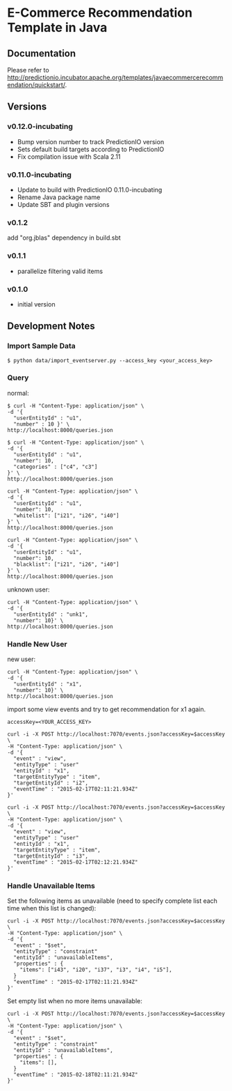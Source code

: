 # E-Commerce Recommendation Template in Java

## Documentation

Please refer to
http://predictionio.incubator.apache.org/templates/javaecommercerecommendation/quickstart/.

## Versions

### v0.12.0-incubating
- Bump version number to track PredictionIO version
- Sets default build targets according to PredictionIO
- Fix compilation issue with Scala 2.11

### v0.11.0-incubating

- Update to build with PredictionIO 0.11.0-incubating
- Rename Java package name
- Update SBT and plugin versions

### v0.1.2
  add "org.jblas" dependency in build.sbt

### v0.1.1
- parallelize filtering valid items

### v0.1.0

- initial version


## Development Notes

### Import Sample Data

```
$ python data/import_eventserver.py --access_key <your_access_key>
```

### Query

normal:

```
$ curl -H "Content-Type: application/json" \
-d '{
  "userEntityId" : "u1",
  "number" : 10 }' \
http://localhost:8000/queries.json
```

```
$ curl -H "Content-Type: application/json" \
-d '{
  "userEntityId" : "u1",
  "number": 10,
  "categories" : ["c4", "c3"]
}' \
http://localhost:8000/queries.json
```

```
curl -H "Content-Type: application/json" \
-d '{
  "userEntityId" : "u1",
  "number": 10,
  "whitelist": ["i21", "i26", "i40"]
}' \
http://localhost:8000/queries.json
```

```
curl -H "Content-Type: application/json" \
-d '{
  "userEntityId" : "u1",
  "number": 10,
  "blacklist": ["i21", "i26", "i40"]
}' \
http://localhost:8000/queries.json
```

unknown user:

```
curl -H "Content-Type: application/json" \
-d '{
  "userEntityId" : "unk1",
  "number": 10}' \
http://localhost:8000/queries.json
```

### Handle New User

new user:

```
curl -H "Content-Type: application/json" \
-d '{
  "userEntityId" : "x1",
  "number": 10}' \
http://localhost:8000/queries.json
```

import some view events and try to get recommendation for x1 again.

```
accessKey=<YOUR_ACCESS_KEY>
```

```
curl -i -X POST http://localhost:7070/events.json?accessKey=$accessKey \
-H "Content-Type: application/json" \
-d '{
  "event" : "view",
  "entityType" : "user"
  "entityId" : "x1",
  "targetEntityType" : "item",
  "targetEntityId" : "i2",
  "eventTime" : "2015-02-17T02:11:21.934Z"
}'

curl -i -X POST http://localhost:7070/events.json?accessKey=$accessKey \
-H "Content-Type: application/json" \
-d '{
  "event" : "view",
  "entityType" : "user"
  "entityId" : "x1",
  "targetEntityType" : "item",
  "targetEntityId" : "i3",
  "eventTime" : "2015-02-17T02:12:21.934Z"
}'

```

### Handle Unavailable Items

Set the following items as unavailable (need to specify complete list each time when this list is changed):

```
curl -i -X POST http://localhost:7070/events.json?accessKey=$accessKey \
-H "Content-Type: application/json" \
-d '{
  "event" : "$set",
  "entityType" : "constraint"
  "entityId" : "unavailableItems",
  "properties" : {
    "items": ["i43", "i20", "i37", "i3", "i4", "i5"],
  }
  "eventTime" : "2015-02-17T02:11:21.934Z"
}'
```

Set empty list when no more items unavailable:

```
curl -i -X POST http://localhost:7070/events.json?accessKey=$accessKey \
-H "Content-Type: application/json" \
-d '{
  "event" : "$set",
  "entityType" : "constraint"
  "entityId" : "unavailableItems",
  "properties" : {
    "items": [],
  }
  "eventTime" : "2015-02-18T02:11:21.934Z"
}'
```
